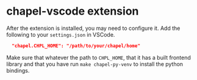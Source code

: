 # chapel-vscode extension

After the extension is installed, you may need to configure it. Add the following to your `settings.json` in VSCode.

```json
  "chapel.CHPL_HOME": "/path/to/your/chapel/home"
```

Make sure that whatever the path to `CHPL_HOME`, that it has a built frontend library and that you have run `make chapel-py-venv` to install the python bindings.
